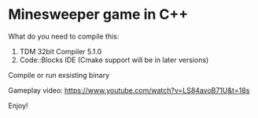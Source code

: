 # Minesweeper game in C++

What do you need to compile this:
1. TDM 32bit Compiler 5.1.0
2. Code::Blocks IDE (Cmake support will be in later versions)

Compile or run exsisting binary

Gameplay video: https://www.youtube.com/watch?v=LS84avoB71U&t=18s

Enjoy!
